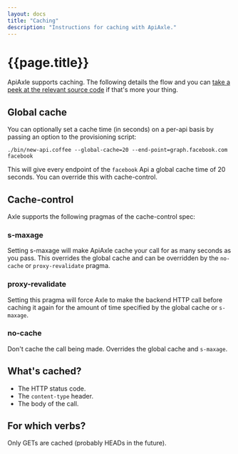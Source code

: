 ```yaml
---
layout: docs
title: "Caching"
description: "Instructions for caching with ApiAxle."
---
```


# {{page.title}}

ApiAxle supports caching. The following details the flow and you can
[take a peek at the relevant source code](https://github.com/philjackson/apiaxle/blob/master/proxy/app/controller/catchall_controller.coffee#L21) if that's more your thing.

## Global cache

You can optionally set a cache time (in seconds) on a per-api basis by
passing an option to the provisioning script:

    ./bin/new-api.coffee --global-cache=20 --end-point=graph.facebook.com facebook
    
This will give every endpoint of the `facebook` Api a global cache
time of 20 seconds. You can override this with cache-control.

## Cache-control

Axle supports the following pragmas of the cache-control spec:

### s-maxage

Setting s-maxage will make ApiAxle cache your call for as many
seconds as you pass. This overrides the global cache and can be
overridden by the `no-cache` or `proxy-revalidate` pragma.

### proxy-revalidate

Setting this pragma will force Axle to make the backend HTTP call
before caching it again for the amount of time specified by the global
cache or `s-maxage`.

### no-cache

Don't cache the call being made. Overrides the global cache and `s-maxage`.

## What's cached?

* The HTTP status code.
* The `content-type` header.
* The body of the call.

## For which verbs?

Only GETs are cached (probably HEADs in the future).
